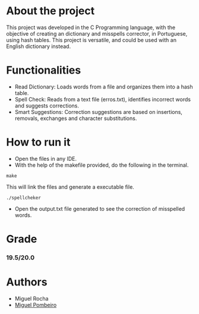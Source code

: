 # About the project
This project was developed in the C Programming language, with the objective of creating an dictionary and misspells corrector, in Portuguese, using hash tables.
This project is versatile, and could be used with an English dictionary instead.
# Functionalities
- Read Dictionary: Loads words from a file and organizes them into a hash table.
- Spell Check: Reads from a text file (erros.txt), identifies incorrect words and suggests corrections.
- Smart Suggestions: Correction suggestions are based on insertions, removals, exchanges and character substitutions.
# How to run it
- Open the files in any IDE.
- With the help of the makefile provided, do the following in the terminal.
```
make 
```
This will link the files and generate a executable file.
```
./spellcheker
```
- Open the output.txt file generated to see the correction of misspelled words.
# Grade
### 19.5/20.0
# Authors
- Miguel Rocha
- [Miguel Pombeiro](https://github.com/MiguelPombeiro)

